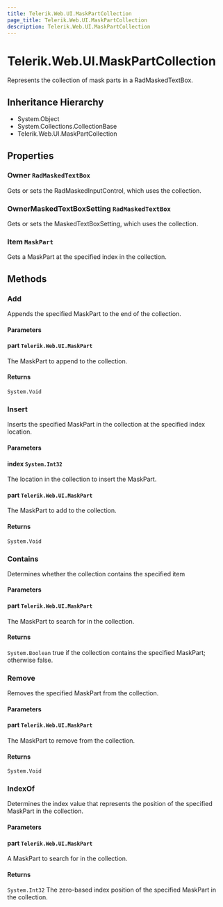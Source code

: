 ```yaml
---
title: Telerik.Web.UI.MaskPartCollection
page_title: Telerik.Web.UI.MaskPartCollection
description: Telerik.Web.UI.MaskPartCollection
---
```


# Telerik.Web.UI.MaskPartCollection

Represents the collection of mask parts in a RadMaskedTextBox.

## Inheritance Hierarchy

* System.Object
* System.Collections.CollectionBase
* Telerik.Web.UI.MaskPartCollection

## Properties

###  Owner `RadMaskedTextBox`

Gets or sets the RadMaskedInputControl, which uses the
            collection.

###  OwnerMaskedTextBoxSetting `RadMaskedTextBox`

Gets or sets the MaskedTextBoxSetting, which uses the
            collection.

###  Item `MaskPart`

Gets a MaskPart at the specified
                index in the collection.

## Methods

###  Add

Appends the specified MaskPart to
                the end of the collection.

#### Parameters

#### part `Telerik.Web.UI.MaskPart`

The MaskPart to append to the
                collection.

#### Returns

`System.Void` 

###  Insert

Inserts the specified MaskPart in
                the collection at the specified index location.

#### Parameters

#### index `System.Int32`

The location in the collection to insert the
                MaskPart.

#### part `Telerik.Web.UI.MaskPart`

The MaskPart to add to the
                collection.

#### Returns

`System.Void` 

###  Contains

Determines whether the collection contains the specified item

#### Parameters

#### part `Telerik.Web.UI.MaskPart`

The MaskPart to search for in the
                collection.

#### Returns

`System.Boolean` true if the collection contains the specified
                MaskPart; otherwise
                false.

###  Remove

Removes the specified MaskPart
                    from the collection.

#### Parameters

#### part `Telerik.Web.UI.MaskPart`

The MaskPart to remove from the
                collection.

#### Returns

`System.Void` 

###  IndexOf

Determines the index value that represents the position of the specified
                MaskPart in the collection.

#### Parameters

#### part `Telerik.Web.UI.MaskPart`

A MaskPart to search for in the
                collection.

#### Returns

`System.Int32` The zero-based index position of the specified
                MaskPart in the collection.


